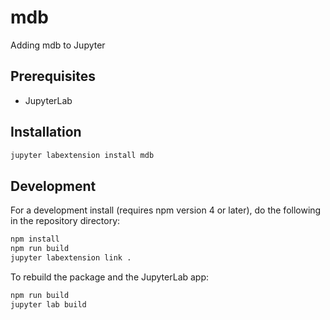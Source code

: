 # mdb

Adding mdb to Jupyter


## Prerequisites

* JupyterLab

## Installation

```bash
jupyter labextension install mdb
```

## Development

For a development install (requires npm version 4 or later), do the following in the repository directory:

```bash
npm install
npm run build
jupyter labextension link .
```

To rebuild the package and the JupyterLab app:

```bash
npm run build
jupyter lab build
```

